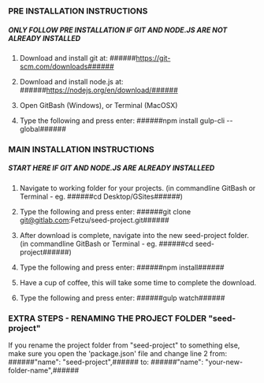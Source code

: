 
### PRE INSTALLATION INSTRUCTIONS ###
##### ONLY FOLLOW PRE INSTALLATION IF GIT AND NODE.JS ARE NOT ALREADY INSTALLED #####

1. Download and install git at:
		######https://git-scm.com/downloads######

2. Download and install node.js at:
		######https://nodejs.org/en/download/######

3. Open GitBash (Windows), or Terminal (MacOSX)

4. Type the following and press enter:
		######npm install gulp-cli --global######




### MAIN INSTALLATION INSTRUCTIONS ###
##### START HERE IF GIT AND NODE.JS ARE ALREADY INSTALLEED #####

1. Navigate to working folder for your projects.
		(in commandline GitBash or Terminal - eg. ######cd Desktop/GSites######) 

2. Type the following and press enter:
		######git clone git@gitlab.com:Fetzu/seed-project.git######

3. After download is complete, navigate into the new seed-project folder.
		(in commandline GitBash or Terminal - eg. ######cd seed-project######) 

4. Type the following and press enter:
		######npm install######

5. Have a cup of coffee, this will take some time to complete the download.

6. Type the following and press enter:
		######gulp watch######




### EXTRA STEPS - RENAMING THE PROJECT FOLDER "seed-project" ###
If you rename the project folder from "seed-project" to something else, make sure you open the 'package.json' file and change line 2 from: 
		######"name": "seed-project",######
to:
		######"name": "your-new-folder-name",######





